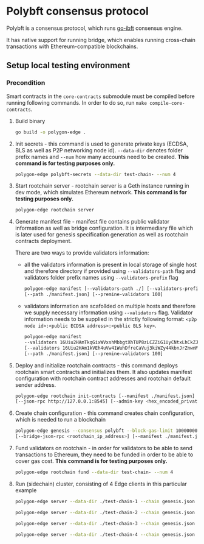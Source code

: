 
# Polybft consensus protocol

Polybft is a consensus protocol, which runs [go-ibft](https://github.com/0xPolygon/go-ibft) consensus engine.  

It has native support for running bridge, which enables running cross-chain transactions with Ethereum-compatible blockchains.

## Setup local testing environment

### Precondition

Smart contracts in the `core-contracts` submodule must be compiled before running following commands.
In order to do so, run `make compile-core-contracts`.

1. Build binary

    ```bash
    go build -o polygon-edge .
    ```

2. Init secrets - this command is used to generate private keys (ECDSA, BLS as well as P2P networking node id). `--data-dir` denotes folder prefix names and `--num` how many accounts need to be created. **This command is for testing purposes only.**

    ```bash
    polygon-edge polybft-secrets --data-dir test-chain- --num 4
    ```

3. Start rootchain server - rootchain server is a Geth instance running in dev mode, which simulates Ethereum network. **This command is for testing purposes only.**

    ```bash
    polygon-edge rootchain server
    ```

4. Generate manifest file - manifest file contains public validator information as well as bridge configuration. It is intermediary file which is later used for genesis specification generation as well as rootchain contracts deployment.

    There are two ways to provide validators information:

    - all the validators information is present in local storage of single host and therefore directory if provided using `--validators-path` flag and validators folder prefix names using `--validators-prefix` flag

        ```bash
        polygon-edge manifest [--validators-path ./] [--validators-prefix test-chain-]
        [--path ./manifest.json] [--premine-validators 100]
        ```

    - validators information are scafollded on multiple hosts and therefore we supply necessary information using `--validators` flag. Validator information needs to be supplied in the strictly following format:
    `<p2p node id>:<public ECDSA address>:<public BLS key>`.

        ```bash
        polygon-edge manifest 
        --validators 16Uiu2HAmTkqGixWVxshMbbgtXhTUP8zLCZZiG1UyCNtxLhCkZJuv:0xDcBe0024206ec42b0Ef4214Ac7B71aeae1A11af0:1cf134e02c6b2afb2ceda50bf2c9a01da367ac48f7783ee6c55444e1cab418ec0f52837b90a4d8cf944814073fc6f2bd96f35366a3846a8393e3cb0b19197cde23e2b40c6401fa27ff7d0c36779d9d097d1393cab6fc1d332f92fb3df850b78703b2989d567d1344e219f0667a1863f52f7663092276770cf513f9704b5351c4
        [--validators 16Uiu2HAm1kVEh4uVw41WuhDfreCaVuj3kiWZy44kbnJrZnwnMKDW:0x2da750eD4AE1D5A7F7c996Faec592F3d44060e90:088d92c25b5f278750534e8a902da604a1aa39b524b4511f5f47c3a386374ca3031b667beb424faef068a01cee3428a1bc8c1c8bab826f30a1ee03fbe90cb5f01abcf4abd7af3bbe83eaed6f82179b9cbdc417aad65d919b802d91c2e1aaefec27ba747158bc18a0556e39bfc9175c099dd77517a85731894bbea3d191a622bc]
        [--path ./manifest.json] [--premine-validators 100]
        ```

5. Deploy and initialize rootchain contracts - this command deploys rootchain smart contracts and initializes them. It also updates manifest configuration with rootchain contract addresses and rootchain default sender address.

    ```bash
    polygon-edge rootchain init-contracts [--manifest ./manifest.json]
    [--json-rpc http://127.0.0.1:8545] [--admin-key <hex_encoded_private_key>]
    ```

6. Create chain configuration - this command creates chain configuration, which is needed to run a blockchain

    ```bash
    polygon-edge genesis --consensus polybft --block-gas-limit 10000000 --epoch-size 10
    [--bridge-json-rpc <rootchain_ip_address>] [--manifest ./manifest.json]
    ```

7. Fund validators on rootchain - in order for validators to be able to send transactions to Ethereum, they need to be funded in order to be able to cover gas cost. **This command is for testing purposes only.**

    ```bash
    polygon-edge rootchain fund --data-dir test-chain- --num 4
    ```

8. Run (sidechain) cluster, consisting of 4 Edge clients in this particular example

    ```bash
    polygon-edge server --data-dir ./test-chain-1 --chain genesis.json --grpc-address :5001 --libp2p :30301 --jsonrpc :9545 --seal --log-level DEBUG

    polygon-edge server --data-dir ./test-chain-2 --chain genesis.json --grpc-address :5002 --libp2p :30302 --jsonrpc :10002 --seal --log-level DEBUG

    polygon-edge server --data-dir ./test-chain-3 --chain genesis.json --grpc-address :5003 --libp2p :30303 --jsonrpc :10003 --seal --log-level DEBUG
    
    polygon-edge server --data-dir ./test-chain-4 --chain genesis.json --grpc-address :5004 --libp2p :30304 --jsonrpc :10004 --seal --log-level DEBUG
    ```
